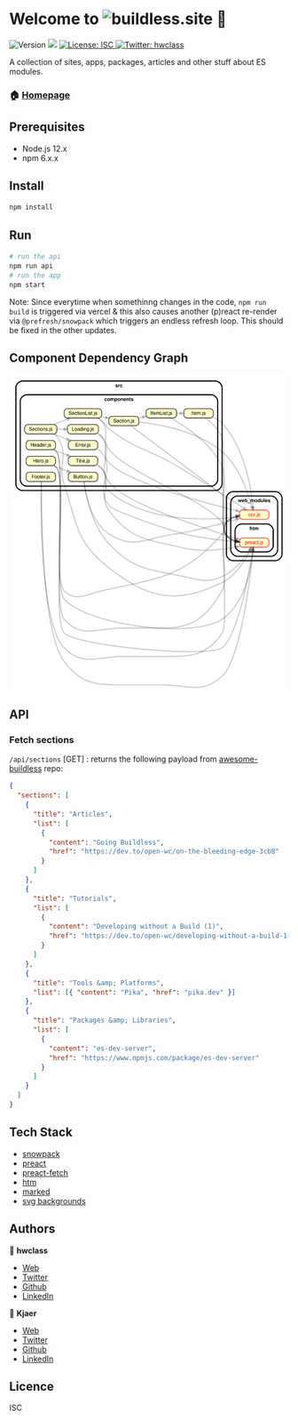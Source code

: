 # Welcome to ![buildless.site](https://i.ibb.co/8XXyjN5/Group-1.png) 👋

![Version](https://img.shields.io/badge/version-1.0.0-blue.svg?cacheSeconds=2592000) ![](https://img.shields.io/badge/node-12.x-blue.svg) [ ![License: ISC](https://img.shields.io/badge/License-ISC-yellow.svg) ](#) [![Twitter: hwclass](https://img.shields.io/twitter/follow/hwclass.svg?style=social)](https://twitter.com/hwclass)

A collection of sites, apps, packages, articles and other stuff about ES modules.

### 🏠 [Homepage](https://buildless.site)

## Prerequisites

- Node.js 12.x
- npm 6.x.x

## Install

```sh
npm install
```

## Run

```sh
# run the api
npm run api
# run the app
npm start
```

Note: Since everytime when somethinng changes in the code, `npm run build` is triggered via vercel & this also causes another (p)react re-render via `@prefresh/snowpack` which triggers an endless refresh loop. This should be fixed in the other updates.

## Component Dependency Graph

![](./dependencygraph.svg)

## API

### Fetch sections

`/api/sections` [GET] : returns the following payload from [awesome-buildless](https://github.com/hwclass/awesome-buildless) repo:

```json
{
  "sections": [
    {
      "title": "Articles",
      "list": [
        {
          "content": "Going Buildless",
          "href": "https://dev.to/open-wc/on-the-bleeding-edge-3cb8"
        }
      ]
    },
    {
      "title": "Tutorials",
      "list": [
        {
          "content": "Developing without a Build (1)",
          "href": "https://dev.to/open-wc/developing-without-a-build-1-introduction-26ao"
        }
      ]
    },
    {
      "title": "Tools &amp; Platforms",
      "list": [{ "content": "Pika", "href": "pika.dev" }]
    },
    {
      "title": "Packages &amp; Libraries",
      "list": [
        {
          "content": "es-dev-server",
          "href": "https://www.npmjs.com/package/es-dev-server"
        }
      ]
    }
  ]
}
```

## Tech Stack

- [snowpack](https://www.snowpack.dev/)
- [preact](https://preactjs.com/)
- [preact-fetch](https://www.pika.dev/npm/preact-fetch)
- [htm](https://github.com/developit/htm)
- [marked](https://www.npmjs.com/package/marked)
- [svg backgrounds](https://www.svgbackgrounds.com)

## Authors

👤 **hwclass**

- [Web](https://hwclass.dev)
- [Twitter](https://twitter.com/hwclass)
- [Github](https://github.com/hwclass)
- [LinkedIn](https://linkedin.com/in/hwclass)

👤 **Kjaer**

- [Web](https://medium.com/@kjaer)
- [Twitter](https://twitter.com/halilkayer)
- [Github](https://github.com/Kjaer)
- [LinkedIn](https://linkedin.com/in/halilkayer)

## Licence

ISC

